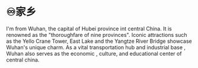 # ♾️家乡
  I'm from Wuhan, the capital of Hubei province int central China. It is renowned as the "thoroughfare of nine provinces". Iconic attractions such as the Yello Crane Tower, East Lake and the Yangtze River Bridge showcase Wuhan's unique charm.
  As a vital transportation hub and industrial base , Wuhan also serves as the economic , culture, and educational center of central china.